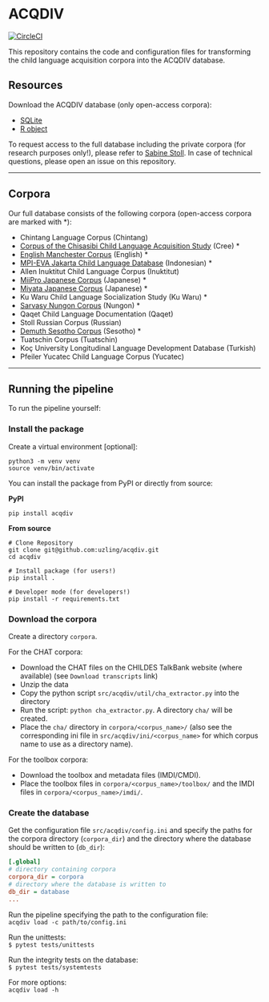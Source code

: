 # ACQDIV

[![CircleCI](https://circleci.com/gh/acqdiv/acqdiv.svg?style=svg)](https://circleci.com/gh/acqdiv/acqdiv)


This repository contains the code and configuration files for transforming 
the child language acquisition corpora into the ACQDIV database.

## Resources

Download the ACQDIV database (only open-access corpora):
* [SQLite]()
* [R object]()

To request access to the full database including the private corpora (for
research purposes only!), 
please refer to 
[Sabine Stoll](https://www.psycholinguistics.uzh.ch/en/stoll.html).
In case of technical questions, please open an issue on this repository.

--------------

## Corpora

Our full database consists of the following corpora 
(open-access corpora are marked with *):

* Chintang Language Corpus (Chintang)
* [Corpus of the Chisasibi Child Language Acquisition Study](https://phonbank.talkbank.org/access/Other/Cree/CCLAS.html)
(Cree) *
* [English Manchester Corpus](https://childes.talkbank.org/access/Eng-UK/Manchester.html) 
(English) *
* [MPI-EVA Jakarta Child Language Database](https://archive.mpi.nl/islandora/object/lat%253A1839_00_0000_0000_0022_6164_B) (Indonesian) *
* Allen Inuktitut Child Language Corpus (Inuktitut)
* [MiiPro Japanese Corpus](https://childes.talkbank.org/access/Japanese/MiiPro.html) 
(Japanese) *
* [Miyata Japanese Corpus](https://childes.talkbank.org/access/Japanese/Miyata.html) 
(Japanese) *
* Ku Waru Child Language Socialization Study (Ku Waru) *
* [Sarvasy Nungon Corpus](https://childes.talkbank.org/access/Other/Nungon/Sarvasy.html)
(Nungon) *
* Qaqet Child Language Documentation (Qaqet)
* Stoll Russian Corpus (Russian)
* [Demuth Sesotho Corpus](https://childes.talkbank.org/access/Other/Sesotho/Demuth.html)
(Sesotho) *
* Tuatschin Corpus (Tuatschin)
* Koç University Longitudinal Language Development Database (Turkish)
* Pfeiler Yucatec Child Language Corpus (Yucatec)

--------------

## Running the pipeline

To run the pipeline yourself:

### Install the package

Create a virtual environment [optional]:

```shell script
python3 -m venv venv
source venv/bin/activate
```

You can install the package from PyPI or directly from source:

**PyPI**

`pip install acqdiv`

**From source**

```shell script
# Clone Repository
git clone git@github.com:uzling/acqdiv.git
cd acqdiv

# Install package (for users!)
pip install .

# Developer mode (for developers!)
pip install -r requirements.txt
```

### Download the corpora

Create a directory `corpora`.

For the CHAT corpora:
* Download the CHAT files on the CHILDES TalkBank website (where available)
(see `Download transcripts` link)
* Unzip the data
* Copy the python script `src/acqdiv/util/cha_extractor.py` into the directory
* Run the script: `python cha_extractor.py`. A directory `cha/` will be created.
* Place the `cha/` directory in `corpora/<corpus_name>/` (also 
see the corresponding ini file in `src/acqdiv/ini/<corpus_name>` for which
corpus name to use as a directory name).

For the toolbox corpora:
* Download the toolbox and metadata files (IMDI/CMDI).
* Place the toolbox files in `corpora/<corpus_name>/toolbox/`
and the IMDI files in `corpora/<corpus_name>/imdi/`.

### Create the database

Get the configuration file `src/acqdiv/config.ini` and specify the
paths for the corpora directory (`corpora_dir`) and 
the directory where the database should be written to (`db_dir`):
```ini
[.global]
# directory containing corpora
corpora_dir = corpora
# directory where the database is written to
db_dir = database
...
```

Run the pipeline specifying the path to the configuration file:  
`acqdiv load -c path/to/config.ini`

Run the unittests:  
`$ pytest tests/unittests`  

Run the integrity tests on the database:  
`$ pytest tests/systemtests`

For more options:  
`acqdiv load -h`
